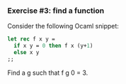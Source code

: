 ### Exercise #3: find a function

Consider the following Ocaml snippet:
```ocaml
let rec f x y = 
  if x y = 0 then f x (y+1)
  else x y
;;
```
Find a g such that f g 0 = 3.
